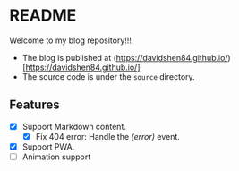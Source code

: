 # README

Welcome to my blog repository!!!

- The blog is published at (https://davidshen84.github.io/)[https://davidshen84.github.io/]
- The source code is under the `source` directory.


## Features

- [x] Support Markdown content.
  - [x] Fix 404 error: Handle the *(error)* event.
- [x] Support PWA.
- [ ] Animation support
